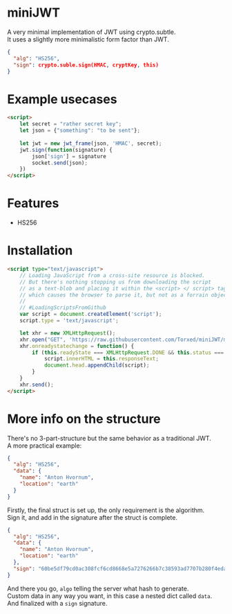 # miniJWT
A very minimal implementation of JWT using crypto.subtle.<br>
It uses a slightly more minimalistic form factor than JWT.

```json
{
  "alg": "HS256",
  "sign": crypto.suble.sign(HMAC, cryptKey, this)
}
```

# Example usecases

```html
<script>
	let secret = "rather secret key";
	let json = {"something": "to be sent"};
  
	let jwt = new jwt_frame(json, 'HMAC', secret);
	jwt.sign(function(signature) {
		json['sign'] = signature
		socket.send(json);
	})
</script>
```

# Features

 * HS256

# Installation

```html
<script type="text/javascript">
	// Loading JavaScript from a cross-site resource is blocked.
	// But there's nothing stopping us from downloading the script
	// as a text-blob and placing it within the <script> </ script> tags,
	// which causes the browser to parse it, but not as a forrain object.
	//
	// #LoadingScriptsFromGithub
	var script = document.createElement('script');
	script.type = 'text/javascript';

	let xhr = new XMLHttpRequest();
	xhr.open("GET", 'https://raw.githubusercontent.com/Torxed/miniJWT/master/miniJWT.js', true);
	xhr.onreadystatechange = function() {
		if (this.readyState === XMLHttpRequest.DONE && this.status === 200) {
			script.innerHTML = this.responseText;
			document.head.appendChild(script);
		}
	}
	xhr.send();
</script>
```

# More info on the structure

There's no 3-part-structure but the same behavior as a traditional JWT.<br>
A more practical example:

```json
{
  "alg": "HS256",
  "data": {
    "name": "Anton Hvornum",
    "location": "earth"
  }
}
```
Firstly, the final struct is set up, the only requirement is the algorithm.<br>
Sign it, and add in the signature after the struct is complete.<br>

```json
{
  "alg": "HS256",
  "data": {
    "name": "Anton Hvornum",
    "location": "earth"
  },
  "sign": "60be5df79cd0ac308fcf6cd8668e5a7276266b7c38593ad7707b280f4edadddf"
}
```

And there you go, `algo` telling the server what hash to generate.<br>
Custom data in any way you want, in this case a nested dict called `data`.<br>
And finalized with a `sign` signature.
